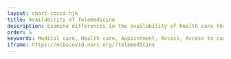```yaml
---
layout: chart-covid.njk
title: Availability of Telemedicine
description: Examine differences in the availability of health care through telephone or video appointments during the COVID-19 pandemic for Medicare beneficiaries.
order: 5
keywords: Medical care, Health care, Appointment, Access, Access to care, Availability, Telehealth, Virtual, Digital, Chronic, Coronavirus, Sex, Gender, Age, Income, Race, Ethnicity, Language, English, Dual, Dual eligible, Smoking, Smoker, Tobacco, Immune system
iframe: https://mcbscovid.norc.org/?telemedicine
---
```

